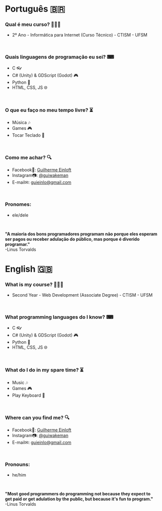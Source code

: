 # Português 🇧🇷

### Qual é meu curso? 👨🏻‍🎓
- 2º Ano - Informática para Internet (Curso Técnico) - CTISM - UFSM
<br>

### Quais linguagens de programação eu sei? ⌨
- C 👓
- C# (Unity) & GDScript (Godot) 🎮
- Python 🐍
- HTML, CSS, JS 🌐
<br>

### O que eu faço no meu tempo livre? ⏳
- Música 🎶
- Games 🎮
- Tocar Teclado 🎹
<br>

### Como me achar? 🔍
- Facebook📘: [Guilherme Einloft](https://www.facebook.com/guieinlo/)
- Instagram📷: [@guiwakeman](https://www.instagram.com/guiwakeman/)
- E-mail✉: guieinlo@gmail.com
<br>

### Pronomes:
- ele/dele
<br>

<b>"A maioria dos bons programadores programam não porque eles esperam ser pagos ou receber adulação do público, mas porque é diverido programar."</b><br>
-Linus Torvalds
<br>

# English 🇬🇧

### What is my course? 👨🏻‍🎓
- Second Year - Web Development (Associate Degree) - CTISM - UFSM
<br>

### What programming languages do I know? ⌨
- C 👓
- C# (Unity) & GDScript (Godot) 🎮
- Python 🐍
- HTML, CSS, JS 🌐
<br>

### What do I do in my spare time? ⏳
- Music 🎶
- Games 🎮
- Play Keyboard 🎹
<br>

### Where can you find me? 🔍
- Facebook📘: [Guilherme Einloft](https://www.facebook.com/guieinlo/)
- Instagram📷: [@guiwakeman](https://www.instagram.com/guiwakeman/)
- E-mail✉: guieinlo@gmail.com
<br>

### Pronouns:
- he/him
<br>

<b>"Most good programmers do programming not because they expect to get paid or get adulation by the public, but because it's fun to program."</b><br>
-Linus Torvalds
